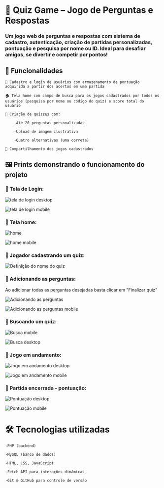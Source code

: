# 🧠 Quiz Game – Jogo de Perguntas e Respostas

### Um jogo web de perguntas e respostas com sistema de cadastro, autenticação, criação de partidas personalizadas, pontuação e pesquisa por nome ou ID. Ideal para desafiar amigos, se divertir e competir por pontos!

## 🚀 Funcionalidades

    👤 Cadastro e login de usuários com armazenamento de pontuação adquirida a partir dos acertos em uma partida

    🏠 Tela home com campo de busca para os jogos cadastrados por todos os usuários (pesquisa por nome ou código do quiz) e score total do usuário

    📝 Criação de quizzes com:

        -Até 20 perguntas personalizadas

        -Upload de imagem ilustrativa

        -Quatro alternativas (uma correta)

    🔗 Compartilhamento dos jogos cadastrados

## 🖼️ Prints demonstrando o funcionamento do projeto

### 📸 Tela de Login:

![tela de login desktop](./prints/login-desk.jpg)

![tela de login mobile](./prints/login-mob.jpg)

### 📸 Tela home:

![home](./prints/home-desk.jpg)

![home mobile](./prints/home-mob.jpg)

### 📸 Jogador cadastrando um quiz:

![Definição do nome do quiz](./prints/createQuiz-mob.jpg)

### 📸 Adicionando as perguntas:
Ao adicionar todas as perguntas desejadas basta clicar em "Finalizar quiz"

![Adicionando as perguntas](./prints/addQuestion-desk.jpg)

![Adicionando as perguntas mobile](./prints/addQuestion-mob.jpg)

### 📸 Buscando um quiz:

![Busca mobile](./prints/homeSearch-desk.jpg)

![Busca desktop](./prints/homeSearch-mob.jpg)

### 📸 Jogo em andamento:

![Jogo em andamento desktop](./prints/playQuiz-desk.jpg)

![Jogo em andamento mobile](./prints/playQuiz-mob.jpg)

### 📸 Partida encerrada - pontuação:

![Pontuação desktop](./prints/finish-desk.jpg)

![Pontuação mobile](./prints/finish-mob.jpg)


</div>

# 🛠️ Tecnologias utilizadas

    -PHP (backend)

    -MySQL (banco de dados)

    -HTML, CSS, JavaScript

    -Fetch API para interações dinâmicas

    -Git & GitHub para controle de versão